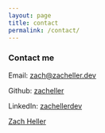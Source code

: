 ```yaml
---
layout: page
title: contact
permalink: /contact/
---
```


### Contact me

Email: [zach@zacheller.dev](mailto:zach@zacheller.dev)

Github: [zacheller](https://github.com/zacheller)

LinkedIn: [zachellerdev](https://www.linkedin.com/in/zachellerdev/)

<div class="badge-base LI-profile-badge" data-locale="en_US" data-size="medium" data-theme="dark" data-type="VERTICAL" data-vanity="zachellerdev" data-version="v1"><a class="badge-base__link LI-simple-link" href="https://www.linkedin.com/in/zachellerdev?trk=profile-badge">Zach Heller</a></div>
